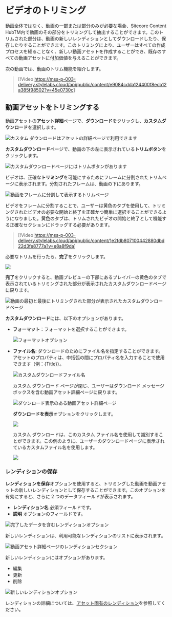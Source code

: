 # ビデオのトリミング

動画全体ではなく、動画の一部または部分のみが必要な場合、Sitecore Content HubTM内で動画のその部分をトリミングして抽出することができます。このトリムされた部分は、動画の新しいレンディションとしてダウンロードしたり、保存したりすることができます。このトリミングにより、ユーザーはすべての作成プロセスを経ることなく、新しい動画アセットを作成することができ、既存のすべての動画アセットに付加価値を与えることができます。

次の動画では、動画のトリム機能を紹介します。

> [!Video https://mss-p-003-delivery.stylelabs.cloud/api/public/content/e9084cdda124400f8ecb12a385f98502?v=45e0730c]

## 動画アセットをトリミングする

動画アセットの**アセット詳細**ページで、**ダウンロード**をクリックし、**カスタムダウンロード**を選択します。

![カスタム ダウンロードはアセットの詳細ページで利用できます](../../../images/user-documentation/content-user-manual/edit/video_trim_custom_download.png)

**カスタムダウンロード**ページで、動画の下の左に表示されている**トリムボタン**をクリックします。

![カスタムダウンロードページにはトリムボタンがあります](../../../images/user-documentation/content-user-manual/edit/video_trim_custom_download_page_trim_highlighted.png)

ビデオは、正確な**トリミング**を可能にするためにフレームに分割されたトリムページに表示されます。分割されたフレームは、動画の下にあります。

![動画をフレームに分割して表示するトリムページ](../../../images/user-documentation/content-user-manual/edit/video_trim_trim_page.png)

ビデオをフレームに分割することで、ユーザーは黄色のタブを使用して、トリミングされたビデオの必要な開始と終了を正確かつ簡単に選択することができるようになりました。黄色のタブは、トリムされたビデオの開始と終了として機能する正確なセクションにドラッグする必要があります。

> [!Video https://mss-p-003-delivery.stylelabs.cloud/api/public/content/1e2fdb807100442880dbd22d3fe8777a?v=e8a8f9da]

必要なトリムを行ったら、**完了**をクリックします。

![](../../../images/user-documentation/content-user-manual/edit/video_trim_done_button.png)

**完了**をクリックすると、動画プレビューの下部にあるプレイバーの黄色のタブで表示されているトリミングされた部分が表示されたカスタムダウンロードページに戻ります。

![動画の最初と最後にトリミングされた部分が表示されたカスタムダウンロードページ](../../../images/user-documentation/content-user-manual/edit/video_trim_custom_download_page.png)

**カスタムダウンロード**には、以下のオプションがあります。

* **フォーマット**：フォーマットを選択することができます。

  ![フォーマットオプション](../../../images/user-documentation/content-user-manual/edit/video_trim_format_option.png)

* **ファイル名**: ダウンロードのためにファイル名を指定することができます。アセットのプロパティは、中括弧の間にプロパティ名を入力することで使用できます（例：{Title}）。

  ![カスタムダウンロードファイル名](../../../images/user-documentation/content-user-manual/edit/video_trim_custom_download_filename.png)

  カスタム ダウンロード ページが閉じ、ユーザーはダウンロード メッセージ ボックスを含む動画アセット詳細ページに戻ります。

  ![ダウンロード表示のある動画アセット詳細ページ](../../../images/user-documentation/content-user-manual/edit/video_asset_details_page_with_download_shown.png)

  **ダウンロードを表示**オプションをクリックします。

  ![](../../../images/user-documentation/content-user-manual/edit/video_asset_details_page_with_download_highlighted.png)

  カスタム ダウンロードは、このカスタム ファイル名を使用して識別することができます。この例のように、ユーザーのダウンロードページに表示されているカスタムファイル名を使用します。

  ![](../../../images/user-documentation/content-user-manual/edit/video_trim_custom_download_filename_shown.png)

### レンディションの保存

**レンディションを保存**オプションを使用すると、トリミングした動画を動画アセットの新しいレンディションとして保存することができます。このオプションを有効にすると、さらに 2 つのデータフィールドが表示されます。

* **レンディション名** 必須フィールドです。
* **説明** オプションのフィールドです。

![完了したデータを含むレンディションオプション](../../../images/user-documentation/content-user-manual/edit/video_trim_save_rendition.png)

新しいレンディションは、利用可能なレンディションのリストに表示されます。

![動画アセット詳細ページのレンディションセクション](../../../images/user-documentation/content-user-manual/edit/video_trim_asset_details_page_showing_renditions.png)

新しいレンディションにはオプションがあります。

* 編集
* 更新
* 削除

![新しいレンディションオプション](../../../images/user-documentation/content-user-manual/edit/video_trim_new_rendition_listed.png)

レンディションの詳細については、[アセット固有のレンディション](../download/asset-specific-renditions.md)を参照してください。

